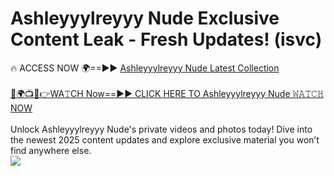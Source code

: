 # Ashleyyylreyyy Nude Exclusive Content Leak - Fresh Updates! (isvc)

🔥 ACCESS NOW 🌍==►► <a href="https://tinyurl.com/yc657z5k" rel="nofollow">Ashleyyylreyyy Nude Latest Collection</a>
<br><br>
[🔴🌍📺📱👉WA𝚃CH Now==►► CLICK HERE TO Ashleyyylreyyy Nude 𝚆𝙰𝚃𝙲𝙷 NOW](https://tinyurl.com/yc657z5k)
<br><br>
Unlock Ashleyyylreyyy Nude's private videos and photos today! Dive into the newest 2025 content updates and explore exclusive material you won’t find anywhere else.
<br>
<a href="https://tinyurl.com/yc657z5k" rel="nofollow" data-target="animated-image.originalLink"><img src="https://camo.githubusercontent.com/8a4f000d20f83aca3bf7ec5f350d767afa0574a8a352519fd8cfa583a6f93a33/68747470733a2f2f692e696d6775722e636f6d2f644a486b345a712e676966" data-canonical-src="https://i.imgur.com/dJHk4Zq.gif" style="max-width: 100%; display: inline-block;" data-target="animated-image.originalImage"></a>
<br>
